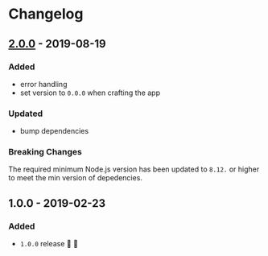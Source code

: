# Changelog


## [2.0.0](https://github.com/superchargejs/installer/compare/v1.0.0...v2.0.0) - 2019-08-19

### Added
- error handling
- set version to `0.0.0` when crafting the app

### Updated
- bump dependencies


### Breaking Changes
The required minimum Node.js version has been updated to `8.12.` or higher to meet the min version of depedencies.


## 1.0.0 - 2019-02-23

### Added
- `1.0.0` release 🚀 🎉
